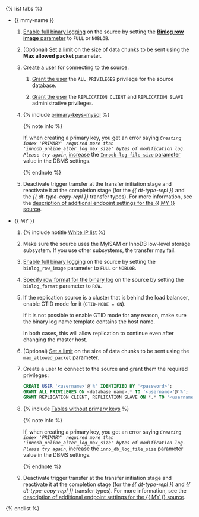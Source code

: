 {% list tabs %}

- {{ mmy-name }}

   1. [Enable full binary logging](../../../../managed-mysql/operations/update.md#change-mysql-config) on the source by setting the [**Binlog row image** parameter](https://dev.mysql.com/doc/refman/5.7/en/replication-options-binary-log.html#sysvar_binlog_row_image) to `FULL` or `NOBLOB`.

   1. (Optional) [Set a limit](../../../../managed-mysql/operations/update.md#change-mysql-config) on the size of data chunks to be sent using the **Max allowed packet** parameter.

   1. [Create a user](../../../../managed-mysql/operations/cluster-users.md#adduser) for connecting to the source.

      1. [Grant the user](../../../../managed-mysql/operations/grant.md#grant-privilege) the `ALL_PRIVILEGES` privilege for the source database.

      1. [Grant the user](../../../../managed-mysql/concepts/settings-list#setting-administrative-privileges) the `REPLICATION CLIENT` and `REPLICATION SLAVE` administrative privileges.

   1. {% include [primary-keys-mysql](../../primary-keys-mysql.md) %}

      {% note info %}

      If, when creating a primary key, you get an error saying _`Creating index 'PRIMARY' required more than 'innodb_online_alter_log_max_size' bytes of modification log. Please try again`_, [increase](../../../../managed-mysql/operations/update.md#change-mysql-config) the [`Innodb log file size` parameter](https://dev.mysql.com/doc/refman/8.0/en/innodb-parameters.html#sysvar_innodb_log_file_size) value in the DBMS settings.

      {% endnote %}

   1. Deactivate trigger transfer at the transfer initiation stage and reactivate it at the completion stage (for the _{{ dt-type-repl }}_ and the _{{ dt-type-copy-repl }}_ transfer types). For more information, see the [description of additional endpoint settings for the {{ MY }} source](../../../../data-transfer/operations/endpoint/source/mysql.md#additional-settings).

- {{ MY }}

   1. {% include notitle [White IP list](../../configure-white-ip.md) %}

   1. Make sure the source uses the MyISAM or InnoDB low-level storage subsystem. If you use other subsystems, the transfer may fail.

   1. [Enable full binary logging](https://dev.mysql.com/doc/refman/8.0/en/replication-options-binary-log.html#sysvar_binlog_row_image) on the source by setting the `binlog_row_image` parameter to `FULL` or `NOBLOB`.

   1. [Specify row format for the binary log](https://dev.mysql.com/doc/refman/5.7/en/replication-options-binary-log.html#sysvar_binlog_format) on the source by setting the `binlog_format` parameter to `ROW`.

   1. If the replication source is a cluster that is behind the load balancer, enable GTID mode for it (`GTID-MODE = ON`).

      If it is not possible to enable GTID mode for any reason, make sure the binary log name template contains the host name.

      In both cases, this will allow replication to continue even after changing the master host.

   1. (Optional) [Set a limit](https://dev.mysql.com/doc/refman/8.0/en/server-system-variables.html#sysvar_max_allowed_packet) on the size of data chunks to be sent using the `max_allowed_packet` parameter.

   1. Create a user to connect to the source and grant them the required privileges:

      ```sql
      CREATE USER '<username>'@'%' IDENTIFIED BY '<password>';
      GRANT ALL PRIVILEGES ON <database_name>.* TO '<username>'@'%';
      GRANT REPLICATION CLIENT, REPLICATION SLAVE ON *.* TO '<username>'@'%';
      ```

   1. {% include [Tables without primary keys](../../primary-keys-mysql.md) %}

      {% note info %}

      If, when creating a primary key, you get an error saying _`Creating index 'PRIMARY' required more than 'innodb_online_alter_log_max_size' bytes of modification log. Please try again`_, increase the [`inno_db_log_file_size`](https://dev.mysql.com/doc/refman/8.0/en/innodb-parameters.html#sysvar_innodb_log_file_size) parameter value in the DBMS settings.

      {% endnote %}

   1. Deactivate trigger transfer at the transfer initiation stage and reactivate it at the completion stage (for the _{{ dt-type-repl }}_ and _{{ dt-type-copy-repl }}_ transfer types). For more information, see the [description of additional endpoint settings for the {{ MY }} source](../../../../data-transfer/operations/endpoint/source/mysql.md#additional-settings).

{% endlist %}